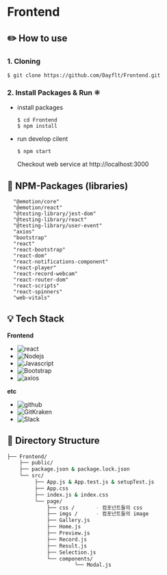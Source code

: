 # Frontend

## ✏️ How to use

  ### 1. Cloning
  ```
  $ git clone https://github.com/Dayflt/Frontend.git
  ```

  ### 2. Install Packages & Run ⚛️
  - install packages
    ```
    $ cd Frontend
    $ npm install
    ```
  - run develop cilent
    ```
    $ npm start
    ```
    Checkout web service at http://localhost:3000
    
    
    
## 🧾 NPM-Packages (libraries)
      "@emotion/core"
      "@emotion/react"
      "@testing-library/jest-dom"
      "@testing-library/react"
      "@testing-library/user-event"
      "axios"
      "bootstrap"
      "react"
      "react-bootstrap"
      "react-dom"
      "react-notifications-component"
      "react-player"
      "react-record-webcam"
      "react-router-dom"
      "react-scripts"
      "react-spinners"
      "web-vitals"


## 💡 Tech Stack
  **Frontend**
  - ![react](https://img.shields.io/badge/react-v17.0.2-9cf?logo=react) 
  - ![Nodejs](https://img.shields.io/badge/Nodejs-v14.16.0-blue?logo=node.js)   
  - ![Javascript](https://img.shields.io/badge/javascript-ES6+-yellow?logo=javascript) 
  - ![Bootstrap](https://img.shields.io/badge/bootstrap-v1.4.3-9cf?logo=bootstrap) 
  - ![axios](https://img.shields.io/badge/axios-v0.21.1-9cf?color=purple)
  
  **etc**
  - ![github](https://img.shields.io/badge/github-gray?logo=github) 
  - ![GitKraken](https://img.shields.io/badge/GitKraken-gray?logo=GitKraken)  
  - ![Slack](https://img.shields.io/badge/Slack-4A154B?style=for-the-badge&logo=slack&logoColor=white)

## 🔧 Directory Structure
```bash
├── Frontend/
    ├── public/    
    ├── package.json & package.lock.json    
    └── src/ 
         ├── App.js & App.test.js & setupTest.js
         ├── App.css
         ├── index.js & index.css
         └── page/
   	         ├── css /       - 컴포넌트들의 css
   	         ├── imgs /      - 컴포넌트들의 image
   	         ├── Gallery.js          
   	         ├── Home.js         
   	         ├── Preview.js         
   	         ├── Record.js         
   	         ├── Result.js        
   	         ├── Selection.js  
   	         └── components/  
                      └── Modal.js
                   
```  
